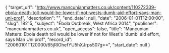 {
  "target_url": "http://www.mancunianmatters.co.uk/content/110272339-ebola-death-toll-would-be-lower-if-not-wests-dumb-aid-effort-says-man-uni-prof", 
  "description": "", 
  "end_date": null, 
  "date": "2006-01-01T12:00:00", 
  "slug": 18215, 
  "subject": "Ebola Outbreak, West Africa 2014", 
  "publisher": "mancunianmatters.co.uk", 
  "open_access": false, 
  "title": "Mancunian Matters: Ebola death toll would be lower if not for West's 'dumb' aid effort, says Man Uni prof", 
  "record_id": "20060101T120000/65jRIOhefYU5hXJrps507g==", 
  "start_date": null
}

